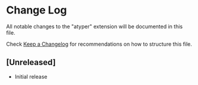 # Change Log

All notable changes to the "atyper" extension will be documented in this file.

Check [Keep a Changelog](http://keepachangelog.com/) for recommendations on how to structure this file.

## [Unreleased]

- Initial release